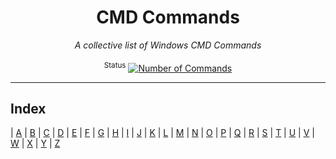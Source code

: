 <div align="center">
  <h1>CMD Commands</h1>
  <i>A collective list of Windows CMD Commands</i>
</div>

<br />

<div align="center">
  <sup>Status</sup>
   <a href="https://github.com/Ravensoft128/cmd-commands">
     <img alt="Number of Commands" src="https://img.shields.io/badge/Number%20of%20Commands-000-blue" />
  </a>
</div>

---

## Index

| [A](#a) | [B](#b) | [C](#c) | [D](#d) | [E](#e) | [F](#f) | [G](#g) | [H](#h) | [I](#i) | [J](#j) | [K](#k) | [L](#l) | [M](#m)
| [N](#n) | [O](#o) | [P](#p) | [Q](#q) | [R](#r) | [S](#s) | [T](#t) | [U](#u) | [V](#v) | [W](#w) | [X](#x) | [Y](#y) | [Z](#z) 


    
   
  

